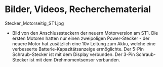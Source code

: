 # Bilder, Videos, Recherchematerial

Stecker_Motorseitig_ST1.jpg
 - Bild von den Anschlusssteckern der neuern Motorversion am ST1. Die ersten Motoren hatten nur einen zweipoligen Power-Stecker - der neuere Motor hat zusätzlich eine 10v Leitung zum Akku, welche eine verbesserte Batterie-Kapazitätsanzeige ermöglichte. Der 5-Pin Schraub-Stecker ist mit dem Display verbunden. Der 3-Pin Schraub-Stecker ist mit dem Drehmomentsensor verbunden.
